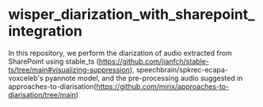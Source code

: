# wisper_diarization_with_sharepoint_integration
In this repository, we perform the diarization of audio extracted from SharePoint using stable_ts (https://github.com/jianfch/stable-ts/tree/main#visualizing-suppression), speechbrain/spkrec-ecapa-voxceleb's  pyannote model, and the pre-processing  audio suggested in approaches-to-diarisation(https://github.com/mirix/approaches-to-diarisation/tree/main)
